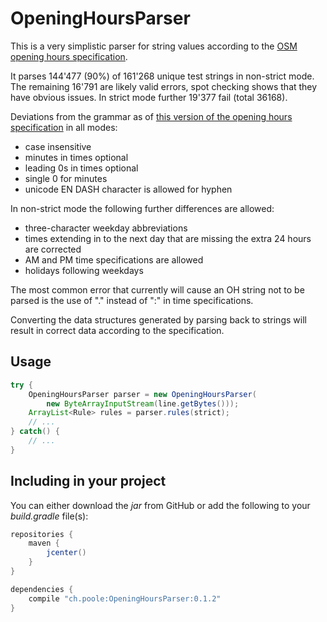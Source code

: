 # OpeningHoursParser

This is a very simplistic parser for string values according to the [OSM opening hours specification][opening-hours-specification].

It parses 144'477 (90%) of 161'268 unique test strings in non-strict mode. The remaining 16'791 are likely valid errors, spot checking shows that they have obvious issues. In strict mode further 19'377 fail (total 36168).

Deviations from the grammar as of [this version of the opening hours specification][opening-hours-grammar-specification] in all modes:

 * case insensitive
 * minutes in times optional
 * leading 0s in times optional
 * single 0 for minutes
 * unicode EN DASH character is allowed for hyphen

In non-strict mode the following further differences are allowed:

 * three-character weekday abbreviations
 * times extending in to the next day that are missing the extra 24 hours are corrected
 * AM and PM time specifications are allowed
 * holidays following weekdays
 
The most common error that currently will cause an OH string not to be parsed is the use of "." instead of ":" in time specifications.

Converting the data structures generated by parsing back to strings will result in correct data according to the specification.

## Usage

``` java
try {
	OpeningHoursParser parser = new OpeningHoursParser(
		new ByteArrayInputStream(line.getBytes()));
	ArrayList<Rule> rules = parser.rules(strict);
	// ...
} catch() {
	// ...
}
```

## Including in your project

You can either download the *jar* from GitHub or add the following to your *build.gradle* file(s):

``` groovy
repositories {
    maven {
    	jcenter()
    }
}
```

``` groovy
dependencies {
    compile "ch.poole:OpeningHoursParser:0.1.2"
}
```


[opening-hours-specification]: http://wiki.openstreetmap.org/wiki/Key:opening_hours/specification
[opening-hours-grammar-specification]: http://wiki.openstreetmap.org/w/index.php?title=Key:opening_hours/specification&oldid=1075290
